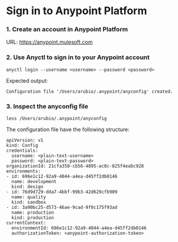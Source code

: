 # Sign in to Anypoint Platform

### 1. Create an account in Anypoint Platform

URL: https://anypoint.mulesoft.com

### 2.  Use Anyctl to sign in to your Anypoint account

```
anyctl login --username <username> --password <password>
```

Expected output:

```
Configuration file '/Users/arubio/.anypoint/anyconfig' created.
```

### 3. Inspect the anyconfig file

```
less /Users/arubio/.anypoint/anyconfig
```

The configuration file have the following structure:

```
apiVersion: v1
kind: Config
credentials:
  username: <plain-text-username>
  password: <plain-text-password>
organizationId: 21cfa350-cb56-4895-ac8c-825f4eabc928
environments:
- id: 696e1c12-92a9-4044-a4ea-d45ff2db0146
  name: development
  kind: design
- id: 76d9d729-dda7-4bbf-99b3-42d629cfb909
  name: quality
  kind: sandbox
- id: 3a90bc25-d573-46ae-9cad-9f0c175f93ad
  name: production
  kind: production
currentContext:
  environmentId: 696e1c12-92a9-4044-a4ea-d45ff2db0146
  authorizationToken: <anypoint-authorization-token>
```

